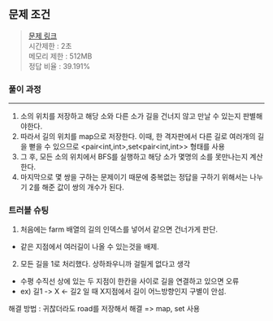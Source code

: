 ## 문제 조건
> <a href = "https://www.acmicpc.net/problem/14466"> 문제 링크 </a>  
> 시간제한 : 2초  
> 메모리 제한 : 512MB  
> 정답 비율 : 39.191%

### 풀이 과정
---
1. 소의 위치를 저장하고 해당 소와 다른 소가 길을 건너지 않고 만날 수 있는지 판별해야한다.
2. 따라서 길의 위치를 map으로 저장한다. 이때, 한 격자판에서 다른 길로 여러개의 길을 뻗을 수 있으므로 <pair<int,int>,set<pair<int,int>> 형태를 사용
3. 그 후, 모든 소의 위치에서 BFS를 실행하고 해당 소가 몇명의 소를 못만나는지 계산한다.
4. 마지막으로 몇 쌍을 구하는 문제이기 때문에 중복없는 정답을 구하기 위해서는 나누기 2를 해준 값이 쌍의 개수가 된다.  

### 트러블 슈팅
1. 처음에는 farm 배열의 길의 인덱스를 넣어서 같으면 건너가게 판단.
  - 같은 지점에서 여러길이 나올 수 있는것을 배제.
2. 모든 길을 1로 처리했다. 상하좌우니까 걸릴게 없다고 생각
  - 수평 수직선 상에 있는 두 지점이 한칸을 사이로 길을 연결하고 있으면 오류
  - ex) 길1 -> X <- 길2 일 때 X지점에서 길이 어느방향인지 구별이 안섬.
<p>    
해결 방법 : 귀찮더라도 road를 저장해서 해결 => map, set 사용
</p>
